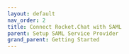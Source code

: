 ```yaml
---
layout: default
nav_order: 2
title: Connect Rocket.Chat with SAML
parent: Setup SAML Service Provider
grand_parent: Getting Started
---
```

